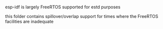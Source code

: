 esp-idf is largely FreeRTOS supported for estd purposes

this folder contains spillover/overlap support for times where the
FreeRTOS facilities are inadequate
